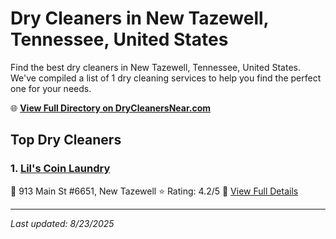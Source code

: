 # Dry Cleaners in New Tazewell, Tennessee, United States

Find the best dry cleaners in New Tazewell, Tennessee, United States. We've compiled a list of 1 dry cleaning services to help you find the perfect one for your needs.

🌐 **[View Full Directory on DryCleanersNear.com](https://drycleanersnear.com/city/US/Tennessee/New%20Tazewell)**

## Top Dry Cleaners

### 1. [Lil's Coin Laundry](https://drycleanersnear.com/dryCleaner/686492ad19eecc1ffc8c6674/lil-s-coin-laundry)
📍 913 Main St #6651, New Tazewell
⭐ Rating: 4.2/5
🔗 [View Full Details](https://drycleanersnear.com/dryCleaner/686492ad19eecc1ffc8c6674/lil-s-coin-laundry)


---

*Last updated: 8/23/2025*

